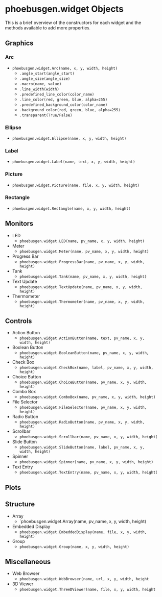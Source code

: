 # phoebusgen.widget Objects

This is a brief overview of the constructors for each widget and the methods available to add more properties.

## Graphics

### Arc
  - `phoebusgen.widget.Arc(name, x, y, width, height)`
    - `.angle_start(angle_start)`
    - `.angle_size(angle_size)`
    - `.macro(name, value)`
    - `.line_width(width)`
    - `.predefined_line_color(color_name)`
    - `.line_color(red, green, blue, alpha=255)`
    - `.predefined_background_color(color_name)`
    - `.background_color(red, green, blue, alpha=255)`
    - `.transparent(True/False)`

### Ellipse
  - `phoebusgen.widget.Ellipse(name, x, y, width, height)`
### Label
  - `phoebusgen.widget.Label(name, text, x, y, width, height)`
### Picture
  - `phoebusgen.widget.Picture(name, file, x, y, width, height)`
### Rectangle
  - `phoebusgen.widget.Rectangle(name, x, y, width, height)`

## Monitors

- LED
  - `phoebusgen.widget.LED(name, pv_name, x, y, width, height)`
- Meter
  - `phoebusgen.widget.Meter(name, pv_name, x, y, width, height)`
- Progress Bar
  - `phoebusgen.widget.ProgressBar(name, pv_name, x, y, width, height)`
- Tank 
  - `phoebusgen.widget.Tank(name, pv_name, x, y, width, height)`
- Text Update
  - `phoebusgen.widget.TextUpdate(name, pv_name, x, y, width, height)`
- Thermometer 
  - `phoebusgen.widget.Thermometer(name, pv_name, x, y, width, height)`

## Controls

- Action Button
  - `phoebusgen.widget.ActionButton(name, text, pv_name, x, y, width, height)`
- Boolean Button
  - `phoebusgen.widget.BooleanButton(name, pv_name, x, y, width, height)`
- Check Box
  - `phoebusgen.widget.CheckBox(name, label, pv_name, x, y, width, height)`
- Choice Button 
  - `phoebusgen.widget.ChoiceButton(name, pv_name, x, y, width, height)`
- Combo Box
  - `phoebusgen.widget.ComboBox(name, pv_name, x, y, width, height)`
- File Selector 
  - `phoebusgen.widget.FileSelector(name, pv_name, x, y, width, height)`
- Radio Button 
  - `phoebusgen.widget.RadioButton(name, pv_name, x, y, width, height)`
- Scrollbar 
  - `phoebusgen.widget.Scrollbar(name, pv_name, x, y, width, height)`
- Slide Button 
  - `phoebusgen.widget.SlideButton(name, label, pv_name, x, y, width, height)`
- Spinner 
  - `phoebusgen.widget.Spinner(name, pv_name, x, y, width, height)`
- Text Entry
  - `phoebusgen.widget.TextEntry(name, pv_name, x, y, width, height)`

## Plots

## Structure

- Array
  - `phoebusgen.widget.Array(name, pv_name, x, y, width, height)
- Embedded Display
  - `phoebusgen.widget.EmbeddedDisplay(name, file, x, y, width, height)`
- Group
  - `phoebusgen.widget.Group(name, x, y, width, height)`


## Miscellaneous
- Web Browser
  - `phoebusgen.widget.WebBrowser(name, url, x, y, width, height`
- 3D Viewer
  - `phoebusgen.widget.ThreeDViewer(name, file, x, y, width, height`

